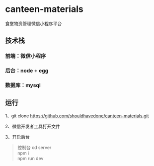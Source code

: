 # canteen-materials
食堂物资管理微信小程序平台

## 技术栈

### 前端：微信小程序

### 后台：node + egg

### 数据库：mysql

## 运行

1、git clone https://github.com/shouldhavedone/canteen-materials.git

2、微信开发者工具打开文件

3、开启后台

> 控制台  cd server  
> npm i  
> npm run dev
